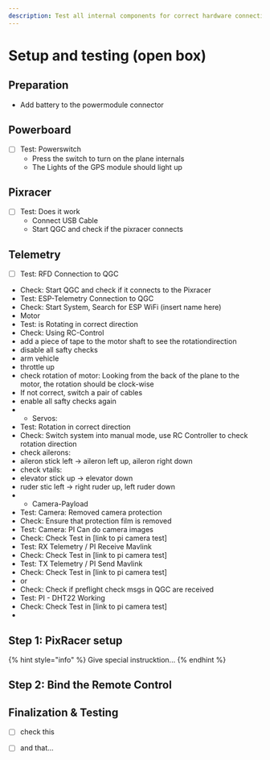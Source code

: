 ```yaml
---
description: Test all internal components for correct hardware connectivity
---
```


# Setup and testing \(open box\)

## Preparation

* Add battery to the powermodule connector

## Powerboard

* [ ] Test: Powerswitch
  * Press the switch to turn on the plane internals
  * The Lights of the GPS module should light up

## Pixracer

* [ ] Test: Does it work
  * Connect USB Cable
  * Start QGC and check if the pixracer connects

## Telemetry

* [ ] Test: RFD Connection to QGC



* Check: Start QGC and check if it connects to the Pixracer
* Test: ESP-Telemetry Connection to QGC
* Check: Start System, Search for ESP WiFi \(insert name here\)
* Motor
* Test: is Rotating in correct direction
* Check: Using RC-Control
* add a piece of tape to the motor shaft to see the rotationdirection
* disable all safty checks
* arm vehicle 
* throttle up 
* check rotation of motor: Looking from the back of the plane to the motor, the rotation should be clock-wise
* If not correct, switch a pair of cables
* enable all safty checks again
* * Servos:
* Test: Rotation in correct direction
* Check: Switch system into manual mode, use RC Controller to check rotation direction
* check ailerons:
* aileron stick left -&gt; aileron left up, aileron right down
* check vtails:
* elevator stick up -&gt; elevator down
* ruder stic left -&gt; right ruder up, left ruder down
* * Camera-Payload
* Test: Camera: Removed camera protection
* Check: Ensure that protection film is removed
* Test: Camera: PI Can do camera images
* Check: Check Test in \[link to pi camera test\]
* Test: RX Telemetry / PI Receive Mavlink
* Check: Check Test in \[link to pi camera test\]
* Test: TX Telemetry / PI Send Mavlink
* Check: Check Test in \[link to pi camera test\]
* or
* Check: Check if preflight check msgs in QGC are received
* Test: PI - DHT22 Working
* Check: Check Test in \[link to pi camera test\]
* 
## Step 1: PixRacer setup



{% hint style="info" %}
Give special instrucktion... 
{% endhint %}

## Step 2: Bind the Remote Control





## Finalization & Testing



* [ ] check this
* [ ] and that...

